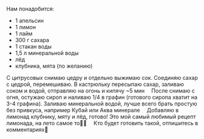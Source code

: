 Нам понадобится:
- 1 апельсин
- 1 лимон
- 1 лайм
- 300 г сахара
- 1 стакан воды
- 1,5 л минеральной воды
- лёд
- клубника, мята (по желанию)

С цитрусовых снимаю цедру и отдельно выжимаю сок. Соединяю сахар с цедрой, перемешиваю. В кастрюльку пересыпаю сахар, заливаю соком и водой, отправляю на огонь и кипячу ~5 мин
⠀
После снимаю с огня, остужаю сироп и наливаю 1/4 в графин (готового сиропа хватит на 3-4 графина). Заливаю минеральной водой, лучше всего брать простую без привкуса, например Кубай или Аква минерале
⠀
Добавляю в лимонад клубнику, мяту и лёд, готово! Это мой самый любимый рецепт лимонада, на лето самое то👌🏻
⠀
Кто будет готовить такой, отпишитесь в комментариях🙂
